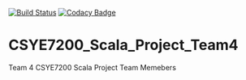 [![Build Status](https://travis-ci.org/akshaysjk/CSYE7200_Scala_Project_Team4.svg?branch=master)](https://travis-ci.org/akshaysjk/CSYE7200_Scala_Project_Team4)  [![Codacy Badge](https://api.codacy.com/project/badge/Grade/9f6ffa2abde74ab38a5c4ed58e3fc205)](https://www.codacy.com/app/akshaysjk/CSYE7200_Scala_Project_Team4?utm_source=github.com&amp;utm_medium=referral&amp;utm_content=akshaysjk/CSYE7200_Scala_Project_Team4&amp;utm_campaign=Badge_Grade)
# CSYE7200_Scala_Project_Team4
Team 4 CSYE7200 Scala Project
Team Memebers
 

